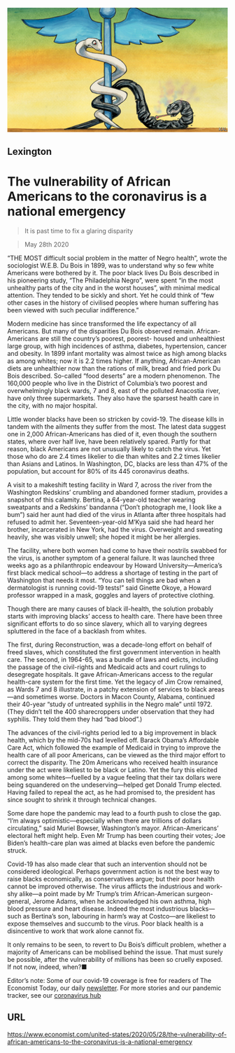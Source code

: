 ![](./images/20200530_USD000_0.jpg)

## Lexington

# The vulnerability of African Americans to the coronavirus is a national emergency

> It is past time to fix a glaring disparity

> May 28th 2020

“THE MOST difficult social problem in the matter of Negro health”, wrote the sociologist W.E.B. Du Bois in 1899, was to understand why so few white Americans were bothered by it. The poor black lives Du Bois described in his pioneering study, “The Philadelphia Negro”, were spent “in the most unhealthy parts of the city and in the worst houses”, with minimal medical attention. They tended to be sickly and short. Yet he could think of “few other cases in the history of civilised peoples where human suffering has been viewed with such peculiar indifference.”

Modern medicine has since transformed the life expectancy of all Americans. But many of the disparities Du Bois observed remain. African-Americans are still the country’s poorest, poorest- housed and unhealthiest large group, with high incidences of asthma, diabetes, hypertension, cancer and obesity. In 1899 infant mortality was almost twice as high among blacks as among whites; now it is 2.2 times higher. If anything, African-American diets are unhealthier now than the rations of milk, bread and fried pork Du Bois described. So-called “food deserts” are a modern phenomenon. The 160,000 people who live in the District of Columbia’s two poorest and overwhelmingly black wards, 7 and 8, east of the polluted Anacostia river, have only three supermarkets. They also have the sparsest health care in the city, with no major hospital.

Little wonder blacks have been so stricken by covid-19. The disease kills in tandem with the ailments they suffer from the most. The latest data suggest one in 2,000 African-Americans has died of it, even though the southern states, where over half live, have been relatively spared. Partly for that reason, black Americans are not unusually likely to catch the virus. Yet those who do are 2.4 times likelier to die than whites and 2.2 times likelier than Asians and Latinos. In Washington, DC, blacks are less than 47% of the population, but account for 80% of its 445 coronavirus deaths.

A visit to a makeshift testing facility in Ward 7, across the river from the Washington Redskins’ crumbling and abandoned former stadium, provides a snapshot of this calamity. Bertina, a 64-year-old teacher wearing sweatpants and a Redskins’ bandanna (“Don’t photograph me, I look like a bum”) said her aunt had died of the virus in Atlanta after three hospitals had refused to admit her. Seventeen-year-old M’Kya said she had heard her brother, incarcerated in New York, had the virus. Overweight and sweating heavily, she was visibly unwell; she hoped it might be her allergies.

The facility, where both women had come to have their nostrils swabbed for the virus, is another symptom of a general failure. It was launched three weeks ago as a philanthropic endeavour by Howard University—America’s first black medical school—to address a shortage of testing in the part of Washington that needs it most. “You can tell things are bad when a dermatologist is running covid-19 tests!” said Ginette Okoye, a Howard professor wrapped in a mask, goggles and layers of protective clothing.

Though there are many causes of black ill-health, the solution probably starts with improving blacks’ access to health care. There have been three significant efforts to do so since slavery, which all to varying degrees spluttered in the face of a backlash from whites.

The first, during Reconstruction, was a decade-long effort on behalf of freed slaves, which constituted the first government intervention in health care. The second, in 1964-65, was a bundle of laws and edicts, including the passage of the civil-rights and Medicaid acts and court rulings to desegregate hospitals. It gave African-Americans access to the regular health-care system for the first time. Yet the legacy of Jim Crow remained, as Wards 7 and 8 illustrate, in a patchy extension of services to black areas—and sometimes worse. Doctors in Macon County, Alabama, continued their 40-year “study of untreated syphilis in the Negro male” until 1972. (They didn’t tell the 400 sharecroppers under observation that they had syphilis. They told them they had “bad blood”.)

The advances of the civil-rights period led to a big improvement in black health, which by the mid-70s had levelled off. Barack Obama’s Affordable Care Act, which followed the example of Medicaid in trying to improve the health care of all poor Americans, can be viewed as the third major effort to correct the disparity. The 20m Americans who received health insurance under the act were likeliest to be black or Latino. Yet the fury this elicited among some whites—fuelled by a vague feeling that their tax dollars were being squandered on the undeserving—helped get Donald Trump elected. Having failed to repeal the act, as he had promised to, the president has since sought to shrink it through technical changes.

Some dare hope the pandemic may lead to a fourth push to close the gap. “I’m always optimistic—especially when there are trillions of dollars circulating,” said Muriel Bowser, Washington’s mayor. African-Americans’ electoral heft might help. Even Mr Trump has been courting their votes; Joe Biden’s health-care plan was aimed at blacks even before the pandemic struck.

Covid-19 has also made clear that such an intervention should not be considered ideological. Perhaps government action is not the best way to raise blacks economically, as conservatives argue; but their poor health cannot be improved otherwise. The virus afflicts the industrious and work-shy alike—a point made by Mr Trump’s trim African-American surgeon-general, Jerome Adams, when he acknowledged his own asthma, high blood pressure and heart disease. Indeed the most industrious blacks—such as Bertina’s son, labouring in harm’s way at Costco—are likeliest to expose themselves and succumb to the virus. Poor black health is a disincentive to work that work alone cannot fix.

It only remains to be seen, to revert to Du Bois’s difficult problem, whether a majority of Americans can be mobilised behind the issue. That must surely be possible, after the vulnerability of millions has been so cruelly exposed. If not now, indeed, when?■

Editor’s note: Some of our covid-19 coverage is free for readers of The Economist Today, our daily [newsletter](https://www.economist.com/https://my.economist.com/user#newsletter). For more stories and our pandemic tracker, see our [coronavirus hub](https://www.economist.com//news/2020/03/11/the-economists-coverage-of-the-coronavirus)

## URL

https://www.economist.com/united-states/2020/05/28/the-vulnerability-of-african-americans-to-the-coronavirus-is-a-national-emergency
